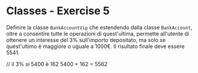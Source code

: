# Classes - Exercise 5

Definire la classe `BankAccountVip` che estendendo dalla classe `BankAccount`, oltre a consentire tutte le operazioni di quest'ultima, permette all'utente di ottenere un interesse del 3% sull'importo depositato, ma solo se quest'ultimo è maggiore o uguale a 1000€. Il risultato finale deve essere 5541.

//
il 3% si 5400 è 162 
5400 + 162 = 5562